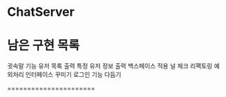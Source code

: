 # ChatServer

남은 구현 목록
======================

귓속말 기능
유저 목록 출력
특정 유저 정보 출력
백스페이스 적용
널 체크
리팩토링
예외처리
인터페이스 꾸미기
로그인 기능 다듬기

======================
